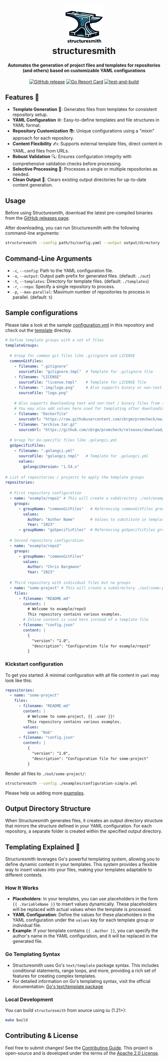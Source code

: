 <h1 align="center">
<img src=".img/logo.png" width="125px"/>
 <br>
 structuresmith
 </br>
</h1>
<h4 align="center">Automates the generation of project files and templates for repositories (and others) based on customizable YAML configurations</h4>
<p align="center">
  <a href="https://github.com/cbrgm/structuresmith"><img src="https://img.shields.io/github/release/cbrgm/structuresmith.svg" alt="GitHub release"></a>
  <a href="https://goreportcard.com/report/github.com/cbrgm/structuresmith"><img src="https://goreportcard.com/badge/github.com/cbrgm/structuresmith" alt="Go Report Card"></a>
  <a href="https://github.com/cbrgm/structuresmith/actions/workflows/go-build.yml"><img src="https://github.com/cbrgm/structuresmith/actions/workflows/go-build.yml/badge.svg" alt="test-and-build"></a>
</p>

## Features 🌟

- **Template Generation** 📄: Generates files from templates for consistent repository setup.
- **YAML Configuration** ⚙️: Easy-to-define templates and file structures in YAML format.
- **Repository Customization** 📚: Unique configurations using a "mixin" approach for each repository.
- **Content Flexibility** ✍️: Supports external template files, direct content in YAML, and files from URLs.
- **Robust Validation** 🔍: Ensures configuration integrity with comprehensive validation checks before processing.
- **Selective Processing** 🎯: Processes a single or multiple repositories as needed.
- **Clean Output** 🧹: Clears existing output directories for up-to-date content generation.

## Usage

Before using Structuresmith, download the latest pre-compiled binaries from the [GitHub releases page](https://github.com/cbrgm/structuresmith/releases).

After downloading, you can run Structuresmith with the following command-line arguments:

```bash
structuresmith --config path/to/config.yaml --output output/directory --templates path/to/templates
```

## Command-Line Arguments

* `-c`, `--config`: Path to the YAML configuration file.
* `-o`, `--output`: Output path prefix for generated files. (default: `./out`)
* `-t`, `--templates`: Directory for template files. (default: `./templates`)
* `-r`, `--repo`: Specify a single repository to process.
* `-p`, `--max-parallel`: Maximum number of repositories to process in parallel. (default: `5`)

## Sample configurations

Please take a look at the sample [configuration.yml](./configuration.yml) in this repository and check out the [template](./templates/) directoy.

```yaml
# Define template groups with a set of files
templateGroups:

  # Group for common git files like .gitignore and LICENSE
  commonGitFiles:
    - filename: ".gitignore"
      sourceFile: "gitignore.tmpl"  # Template for .gitignore file
    - filename: "LICENSE"
      sourceFile: "license.tmpl"    # Template for LICENSE file
    - filename: ".img/logo.png"     # Also supports binary or non-text copies
      sourceFile: "logo.png"

    # Also supports downloading text and non-text / binary files from (accessible) URLs
    # You may also add values here used for templating after downloading the artifact
    - filename: "Dockerfile"
      sourceUrl: "https://raw.githubusercontent.com/cbrgm/promcheck/main/Dockerfile"
    - filename: "archive.tar.gz"
      sourceUrl: "https://github.com/cbrgm/promcheck/releases/download/v1.1.8/promcheck_darwin_amd64.tar.gz"

  # Group for Go-specific files like .golangci.yml
  goSpecificFiles:
    - filename: ".golangci.yml"
      sourceFile: "golangci.tmpl"   # Template for .golangci.yml
      values:
        golangciVersion: "1.54.x"

# List of repositories / projects to apply the template groups
repositories:

  # First repository configuration
  - name: "example/repo1" # This will create a subdirectory ./out/example/repo1/
    groups:
      - groupName: "commonGitFiles"   # Referencing commonGitFiles group
        values:
          Author: "Author Name"       # Values to substitute in templates
          Year: "2023"
      - groupName: "goSpecificFiles"  # Referencing goSpecificFiles group

  # Second repository configuration
  - name: "example/repo2"
    groups:
      - groupName: "commonGitFiles"
        values:
          Author: "Chris Bargmann"
          Year: "2023"

  # Third repository with individual files but no groups
  - name: "some-project" # This will create a subdirectory ./out/some-project/
    files:
      - filename: "README.md"
        content: |
          # Welcome to example/repo3
          This repository contains various examples.
        # Inline content is used here instead of a template file
      - filename: "config.json"
        content: |
          {
            "version": "1.0",
            "description": "Configuration file for example/repo3"
          }
```

### Kickstart configuration

To get you started: A minimal configuration with all file content in `yaml` may look like this:

```yaml
repositories:
  - name: "some-project"
    files:
      - filename: "README.md"
        content: |
          # Welcome to some-project, {{ .user }}!
          This repository contains various examples.
        values:
          user: "Bob"
      - filename: "config.json"
        content: |
          {
            "version": "1.0",
            "description": "Configuration file for some-project"
          }
```
Render all files to `./out/some-project/`:

```bash
structuresmith --config ./examples/configuration-simple.yml
```

Please help us adding more [examples](./examples).

## Output Directory Structure

When Structuresmith generates files, it creates an output directory structure that mirrors the structure defined in your YAML configuration. For each repository, a separate folder is created within the specified output directory.

## Templating Explained 📝

Structuresmith leverages Go's powerful templating system, allowing you to define dynamic content in your templates. This system provides a flexible way to insert values into your files, making your templates adaptable to different contexts.

### How It Works

- **Placeholders**: In your templates, you can use placeholders in the form `{{ .VariableName }}` to insert values dynamically. These placeholders will be replaced with actual values when the template is processed.
- **YAML Configuration**: Define the values for these placeholders in the YAML configuration under the `values` key for each template group or individual file.
- **Example**: If your template contains `{{ .Author }}`, you can specify the author's name in the YAML configuration, and it will be replaced in the generated file.

### Go Templating Syntax

- Structuresmith uses Go's `text/template` package syntax. This includes conditional statements, range loops, and more, providing a rich set of features for creating complex templates.
- For detailed information on Go's templating syntax, visit the official documentation: [Go's text/template package](https://golang.org/pkg/text/template/)


### Local Development

You can build `structuresmith` from source using `Go` (1.21+):

```bash
make build
```

## Contributing & License

Feel free to submit changes! See the [Contributing Guide](https://github.com/cbrgm/contributing/blob/master/CONTRIBUTING.md). This project is open-source
and is developed under the terms of the [Apache 2.0 License](https://github.com/cbrgm/structuresmith/blob/master/LICENSE).
